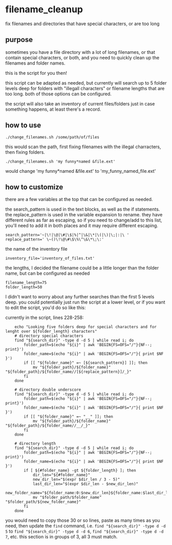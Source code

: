 # filename_cleanup
fix filenames and directories that have special characters, or are too long

## purpose
sometimes you have a file directory with a lot of long filenames, or that contain special characters, or both, and you need to quickly clean up the filenames and folder names.

this is the script for you then! 

this script can be adapted as needed, but currently will search up to 5 folder levels deep for folders with "illegall characters" or filename lengths that are too long. both of those options can be configured.

the script will also take an inventory of current files/folders just in case something happens, at least there's a record.

## how to use

```
./change_filenames.sh /some/path/of/files
```

this would scan the path, first fixing filenames with the illegal charracters, then fixing folders.

```
./change_filenames.sh 'my funny*named &file.ext'
```

would change 'my funny*named &file.ext' to 'my_funny_named_file.ext'

## how to customize

there are a few variables at the top that can be configured as needed.

the search_pattern is used in the text blocks, as well as the if statements. the replace_pattern is used in the variable expansion to rename. they have different rules as far as escaping, so if you need to change/add to this list, you'll need to add it in both places and it may require different escaping. 
```
search_pattern='~|\!|\@|\#|\$|%|^|\&|\*|\(|\)|\;|:|\ '
replace_pattern=' \~()\!\@\#\$\%\^\&\*\;\:'
```

the name of the inventory file
```
inventory_file='inventory_of_files.txt'
```

the lengths, I decided the filename could be a little longer than the folder name, but can be configured as needed
```
filename_length=75
folder_length=50
```

I didn't want to worry about any further searches than the first 5 levels deep. you could potentially just run the script at a lower level, or if you want to edit the script, you'd do so like this:

currently in the script, lines 228-258:
```
	echo "Looking five folders deep for special characters and for lenght over ${folder_length} characters"
	# directory special characters
	find "${search_dir}" -type d -d 5 | while read i; do
		folder_path=$(echo "${i}" | awk 'BEGIN{FS=OFS="/"}{NF--; print}')
		folder_name=$(echo "${i}" | awk 'BEGIN{FS=OFS="/"}{ print $NF }')
		if [[ "${folder_name}" =~ [${search_pattern}] ]]; then
			mv "${folder_path}/${folder_name}" "${folder_path}/${folder_name//[${replace_pattern}]/_}"
		fi
	done

	# directory double underscore
	find "${search_dir}" -type d -d 5 | while read i; do
		folder_path=$(echo "${i}" | awk 'BEGIN{FS=OFS="/"}{NF--; print}')
		folder_name=$(echo "${i}" | awk 'BEGIN{FS=OFS="/"}{ print $NF }')
		if [[ "${folder_name}" =~ "__" ]]; then
			mv "${folder_path}/${folder_name}" "${folder_path}/${folder_name//__/_}"
		fi
	done

	# directory length
	find "${search_dir}" -type d -d 5 | while read i; do
		folder_path=$(echo "${i}" | awk 'BEGIN{FS=OFS="/"}{NF--; print}')
		folder_name=$(echo "${i}" | awk 'BEGIN{FS=OFS="/"}{ print $NF }')
		if [ ${#folder_name} -gt ${folder_length} ]; then
			dir_len="${#folder_name}"
			new_dir_len="$(expr $dir_len / 3 - 5)"
			last_dir_len="$(expr $dir_len - $new_dir_len)"
			new_folder_name="${folder_name:0:$new_dir_len}${folder_name:$last_dir_len}"
			mv "$folder_path/$folder_name" "$folder_path/${new_folder_name}"
		fi
	done
```

you would need to copy those 30 or so lines, paste as many times as you need, then update the `find` command, i.e. `find "${search_dir}" -type d -d 5` to `find "${search_dir}" -type d -d 6`, `find "${search_dir}" -type d -d 7`, etc. this section is in groups of 3, all 3 must match.